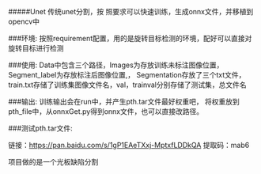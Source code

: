  #####Unet
传统unet分割，按 照要求可以快速训练，生成onnx文件，并移植到opencv中

###环境:
按照requirement配置，用的是旋转目标检测的环境，配好可以直接对旋转目标进行检测

###使用:
Data中包含三个路径，Images为存放训练未标注图像位置，Segment_label为存放标注后图像位置,，
Segmentation存放了三个txt文件，train.txt存储了训练集图像文件名，val，trainval分别存储了测试集，总文件名

###输出:
训练输出会在run中，并产生pth.tar文件最好权重吧，
将权重放到pth_file中，从onnxGet.py得到onnx文件，也可以直接改路径。

###测试pth.tar文件:

链接：https://pan.baidu.com/s/1gP1EAeTXxj-MptxfLDDkQA 
提取码：mab6





项目做的是一个光板缺陷分割

